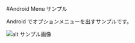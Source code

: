 #Android Menu サンプル

Android でオプションメニューを出すサンプルです。

![alt サンプル画像](https://github.com/freeonterminate/delphi/blob/master/Samples/Android/Menu/screenshot.png)

